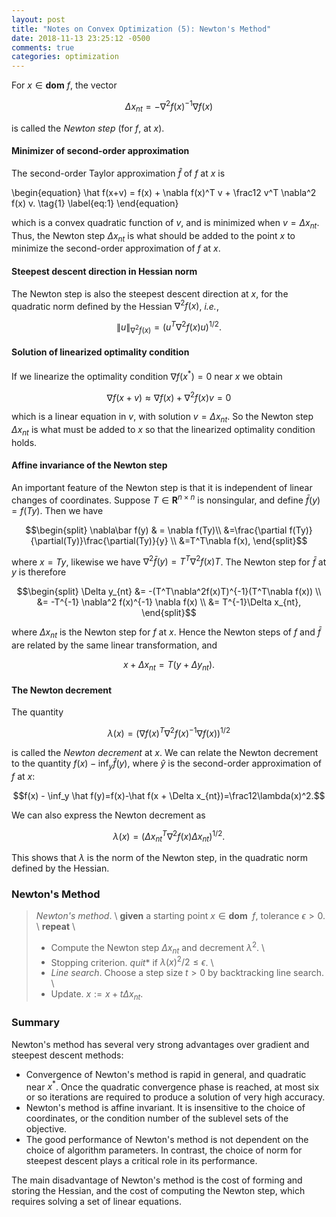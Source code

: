 ```yaml
---
layout: post
title: "Notes on Convex Optimization (5): Newton's Method"
date: 2018-11-13 23:25:12 -0500
comments: true
categories: optimization
---
```


For $x\in\mathbf{dom}\ f$, the vector

$$\Delta x_{nt}=-\nabla^2 f(x)^{-1}\nabla f(x)$$

is called the *Newton step* (for $f$, at $x$).

#### Minimizer of second-order approximation

The second-order Taylor approximation $\hat f$ of $f$ at $x$ is 

\begin{equation}
\hat f(x+v) = f(x) + \nabla f(x)^T v + \frac12 v^T \nabla^2 f(x) v.
\tag{1} \label{eq:1}
\end{equation}

which is a convex quadratic function of $v$, and is minimized when $v=\Delta x_{nt}$. Thus, the Newton step $\Delta x_{nt}$ is what should be added to the point $x$ to minimize the second-order approximation of $f$ at $x$.

<!--more-->

#### Steepest descent direction in Hessian norm

The Newton step is also the steepest descent direction at $x$, for the quadratic norm defined by the Hessian $\nabla^2 f(x)$, *i.e.*,

$$\lVert u \rVert_{\nabla^2f(x)}=(u^T\nabla^2f(x)u)^{1/2}.$$

#### Solution of linearized optimality condition

If we linearize the optimality condition $\nabla f(x^*)=0$ near $x$ we obtain

$$\nabla f(x+v) \approx \nabla f(x) + \nabla^2f(x)v = 0$$

which is a linear equation in $v$, with solution $v=\Delta x_{nt}$. So the Newton step $\Delta x_{nt}$ is what must be added to $x$ so that the linearized optimality condition holds.

#### Affine invariance of the Newton step

An important feature of the Newton step is that it is independent of linear changes of coordinates. Suppose $T\in \mathbf{R}^{n \times n}$ is nonsingular, and define $\bar f(y)=f(Ty)$. Then we have

$$\begin{split}
\nabla\bar f(y) & = \nabla f(Ty)\\
&=\frac{\partial f(Ty)}{\partial(Ty)}\frac{\partial(Ty)}{y} \\
&=T^T\nabla f(x),
\end{split}$$

where $x=Ty$, likewise we have $\nabla^2 \bar f(y) = T^T\nabla^2f(x)T$. The Newton step for $\bar f$ at $y$ is therefore

$$\begin{split}
\Delta y_{nt} &= -(T^T\nabla^2f(x)T)^{-1}(T^T\nabla f(x)) \\
&= -T^{-1} \nabla^2 f(x)^{-1} \nabla f(x) \\
&= T^{-1}\Delta x_{nt},
\end{split}$$

where $\Delta x_{nt}$ is the Newton step for $f$ at $x$. Hence the Newton steps of $f$ and $\bar f$ are related by the same linear transformation, and

$$x + \Delta x_{nt} = T(y + \Delta y_{nt}).$$

#### The Newton decrement

The quantity

$$\lambda(x)=(\nabla f(x)^T \nabla^2 f(x)^{-1} \nabla f(x))^{1/2}$$

is called the *Newton decrement* at $x$. We can relate the Newton decrement to the quantity $f(x) - \inf_y \hat f(y)$, where $\hat y$ is the second-order approximation of $f$ at $x$:

$$f(x) - \inf_y \hat f(y)=f(x)-\hat f(x + \Delta x_{nt})=\frac12\lambda(x)^2.$$

We can also express the Newton decrement as

$$\lambda(x)=(\Delta x_{nt}^T \nabla^2 f(x) \Delta x_{nt})^{1/2}.$$

This shows that $\lambda$ is the norm of the Newton step, in the quadratic norm defined by the Hessian.

### Newton's Method

> *Newton's method*. \\
> **given** a starting point $x \in \mathbf{dom} \enspace f$, tolerance $\epsilon > 0$. \\
> **repeat** \\
> - Compute the Newton step $\Delta x_{nt}$ and decrement $\lambda^2$. \\
> - Stopping criterion. *quit** if $\lambda(x)^2/2 \le \epsilon$. \\
> - *Line search*. Choose a step size $t > 0$ by backtracking line search. \\
> - Update. $x := x+ t\Delta x_{nt}$.

### Summary

Newton's method has several very strong advantages over gradient and steepest descent methods:

- Convergence of Newton's method is rapid in general, and quadratic near $x^\ast$. Once the quadratic convergence phase is reached, at most six or so iterations are required to produce a solution of very high accuracy.
- Newton's method is affine invariant. It is insensitive to the choice of coordinates, or the condition number of the sublevel sets of the objective.
- The good performance of Newton's method is not dependent on the choice of algorithm parameters. In contrast, the choice of norm for steepest descent plays a critical role in its performance.

The main disadvantage of Newton's method is the cost of forming and storing the Hessian, and the cost of computing the Newton step, which requires solving a set of linear equations.
